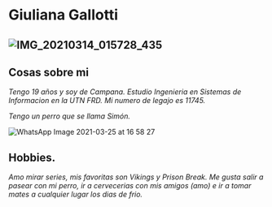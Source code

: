 # Giuliana Gallotti
![IMG_20210314_015728_435](https://user-images.githubusercontent.com/80929188/112385758-c0290f00-8cce-11eb-8d6b-ac7656017d24.jpg)
---
## Cosas sobre mi
_Tengo 19 años y soy de Campana._
_Estudio Ingenieria en Sistemas de Informacion en la UTN FRD. Mi numero de legajo es 11745._

_Tengo un perro que se llama Simón._

![WhatsApp Image 2021-03-25 at 16 58 27](https://user-images.githubusercontent.com/80929188/112535996-adc0db00-8d8b-11eb-94e1-16f61d847b6d.jpeg)

## Hobbies.
_Amo mirar series, mis favoritas son Vikings y  Prison Break._
_Me gusta salir a pasear con mi perro, ir a cervecerias con mis amigos (amo) e ir a tomar mates a cualquier lugar los dias de frio._

